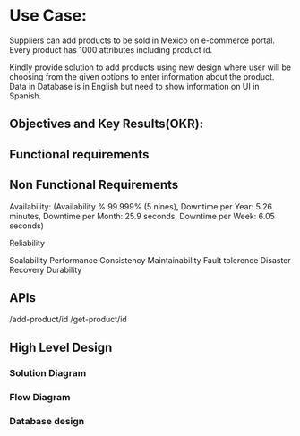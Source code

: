 

# Use Case:

Suppliers can add products to be sold in Mexico on e-commerce portal. Every product has 1000 attributes including product id.

Kindly provide solution to add products using new design where user will be choosing from the given options to enter information about the product. Data in Database is in English but need to show information on UI in Spanish.


 ## Objectives and Key Results(OKR):
 
 
 ## Functional requirements
 
 ## Non Functional Requirements
 
 Availability: (Availability % 99.999% (5 nines), Downtime per Year: 5.26 minutes, Downtime per Month: 25.9 seconds, Downtime per Week: 6.05 seconds)
 
 Reliability
 
 Scalability
 Performance
 Consistency
 Maintainability
 Fault tolerence
 Disaster Recovery
 Durability
 
 ## APIs
 
 /add-product/id
 /get-product/id
 

## High Level Design



 
### Solution Diagram
 
 
 
 ### Flow Diagram
 
### Database design
